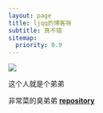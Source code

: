 ```yaml
---
layout: page
title: ljqq的博客呀
subtitle: 真不错
sitemap:
  priority: 0.9
---
```


<img src="{{ '/assets/img/lbj.jpg' | prepend: site.baseurl }}" id="about-img">

<div id="describe-text">
	<p>这个人就是个弟弟</p>
	<p>非常菜的臭弟弟 <strong> <a href="https://github.com/knhash/Pudhina"> repository</a> </strong></p>
</div>